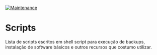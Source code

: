[![Maintenance](https://img.shields.io/badge/Maintained%3F-yes-green.svg)](https://GitHub.com/Naereen/StrapDown.js/graphs/commit-activity)

# Scripts
Lista de scripts escritos em shell script para execução de backups, instalação de software básicos e outros recursos que costumo utilizar.
